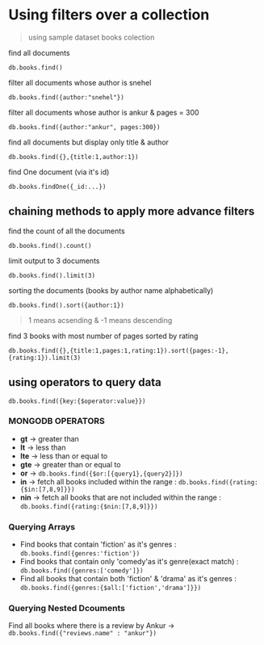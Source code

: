 # Using filters over a collection

> using sample dataset books colection

find all documents

`db.books.find()`

filter all documents whose author is snehel

`db.books.find({author:"snehel"})`

filter all documents whose author is ankur & pages = 300

`db.books.find({author:"ankur", pages:300})`

find all documents but display only title & author

`db.books.find({},{title:1,author:1})`

find One document (via it's id)

`db.books.findOne({_id:...})`

## chaining methods to apply more advance filters

find the count of all the documents

`db.books.find().count()`

limit output to 3 documents

`db.books.find().limit(3)`

sorting the documents (books by author name alphabetically)

`db.books.find().sort({author:1})`
> 1 means acsending & -1 means descending

find 3 books with most number of pages sorted by rating

`db.books.find({},{title:1,pages:1,rating:1}).sort({pages:-1},{rating:1}).limit(3)`


## using operators to query data

`db.books.find({key:{$operator:value}})`

### MONGODB OPERATORS

- **gt** -> greater than
- **lt** -> less than
- **lte** -> less than or equal to
- **gte** -> greater than or equal to
- **or** -> `db.books.find({$or:[{query1},{query2}]})`
- **in** -> fetch all books included within the range : `db.books.find({rating:{$in:[7,8,9]}})`
- **nin** -> fetch all books that are not included within the range : `db.books.find({rating:{$nin:[7,8,9]}})`

### Querying Arrays

- Find books that contain 'fiction' as it's genres : `db.books.find({genres:'fiction'})`
- Find books that contain only 'comedy'as it's genre(exact match) : `db.books.find({genres:['comedy']})`
- Find all books that contain both 'fiction' & 'drama' as it's genres : `db.books.find({genres:{$all:['fiction','drama']}})`

### Querying Nested Dcouments

Find all books where there is a review by Ankur -> `db.books.find({"reviews.name" : "ankur"})`